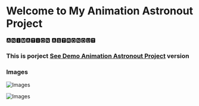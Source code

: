# Welcome to My Animation Astronout Project

🅰🅽🅸🅼🅰🆃🅸🅾🅽 🅰🆂🆃🆁🅾🅽🅾🆄🆃

<h3> This is porject <a href="https://luminous-biscochitos-f9b05b.netlify.app/">See Demo Animation Astronout Project</a> version </h3>

### Images
![Images](https://github.com/beknurmaxalbayev/Animation-Astronout/blob/main/Animation%20JPG/JPG.png?raw=true)

![Images](https://github.com/beknurmaxalbayev/Animation-Astronout/blob/main/Animation%20JPG/JPG1.png?raw=true)
